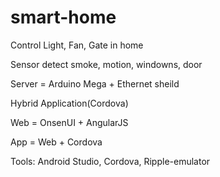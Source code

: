 # smart-home

Control Light, Fan, Gate in home 

Sensor detect smoke, motion, windowns, door 
 
Server = Arduino Mega + Ethernet sheild 

Hybrid Application(Cordova)

Web = OnsenUI + AngularJS

App = Web + Cordova

Tools: Android Studio, Cordova, Ripple-emulator

